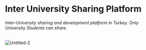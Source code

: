 # Inter University Sharing Platform  
###### Inter-University sharing and development platform in Turkey. Only University Students can share.
![Untitled-2](https://user-images.githubusercontent.com/47675796/54869446-61f88700-4da9-11e9-8df0-43504d46eeeb.png)
